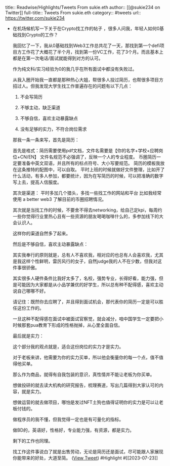 title:: Readwise/Highlights/Tweets From sukie.eth
author:: [[@sukie234 on Twitter]]
full-title:: Tweets From sukie.eth
category:: #tweets
url:: https://twitter.com/sukie234

- 在机场候机写一下关于在Crypto找工作的帖子
  ，很多人问我，年轻人如何0基础找到Crypto的工作？
  
  我回忆了一下，我从0基础找到Web3工作总共花了一天，那找到第一个defi项目方工作花了大概花了半个月，找到第一份VC工作，花了3个月。而且基本上都是在第一次电话/面试就能得到对方的认可。
  
  作为纯文科/实习经验为0的我几乎在所有面试中都没有失败过。
  
  从我入圈开始我一直都是那种热心大姐，帮很多人投过简历，也帮很多项目方招过人。但我发现大学生找工作普遍存在的问题有以下几点：
  
  1. 不会写简历
  
  2. 不够主动，缺乏渠道
  
  3. 不够自信，喜欢主动暴露缺点
  
  4. 没有足够的实力，不符合岗位需求
  
  那我一条一条来写，首先是简历：
  
  首先是格式：简历需要使用pdf文档，文件名需要是【你的名字+学校+应聘岗位+CN/EN】
  文件名规范不必强调了，反映一个人的专业程度。
  币圈简历一定要准备中英文双语，并且所有的标点符号、大小写要规范。 
  简历的模板我放在这条推特的配图中，可以自取。
  平时上班的时候就做好文件整理，比如开了什么活动，有多人参加，都要统计，因为在写简历的时候，可以把准确的数字写上去，提高人信服度。
  
  其次是渠道：
  平时多加几个猎头，多找一些找工作的网站和平台 比如我经常使用 a better web3 了解目前的币圈招聘情况。
  
  其次就是当找工作的时候，不要舍不得去networking，给自己定kpi，每周约一些你觉得行业里热心且有一些资源的朋友喝喝咖啡什么的，多参加线下的大会认识人。
  
  这样你的渠道自然多了起来。
  
  然后是不够自信，喜欢主动暴露缺点：
  
  其实我奉行的原则就是，总有人不喜欢我，相对应的也总有人会喜欢我，尤其是我这样个性鲜明，雷厉风行的女子，自然judge我的人不在少数，但我对这件事很骄傲。
  
  其实很多人硬件条件比我好太多了，名校，强势专业，长得好看，能力强，但是可能因为大家都是从小品学兼优的好学生，所以总有种不配得感，喜欢主动说自己哪哪不好。
  
  请记住：既然你去应聘了，并且得到面试机会，那代表你的简历一定是可以胜任这份工作的。
  
  一旦这种不配得感在面试中被面试官察觉，就会减分，咱中国学生一定要把小时候那套pua教育下形成的性格抛掉，从心里全面自信。
  
  最后就是实力：
  
  这个部分我的观点就是，适合这份岗位的实力才是实力。
  
  对于老板来讲，他需要为你的实力买单，所以他会衡量你的每一个点，值不值得他买单。
  
  那么作为商品，就得有自我包装的意识，真性情并不能让老板为你买单。
  
  想做投研的就去读大机构的研究报告，梳理赛道，写出几篇得到大家认可的内容，就是实力。
  
  想做运营的就去做项目，哪怕是发过NFT土狗也值得证明你的实力是可以让老板付钱的。
  
  做程序员的我不懂，但我觉得一定也是有可量化的指标。
  
  做BD的，英语好，性格好，专业能力强，有资源，都是实力。
  
  剩下的工作也同理。
  
  找工作这件事说白了就是出售劳动，无论是简历还是面试，尽可能跟人家展现你能带来的好处，大道至简。 ([View Tweet](https://twitter.com/sukie234/status/1682706809256296449)) #Highlight #[[2023-07-23]]